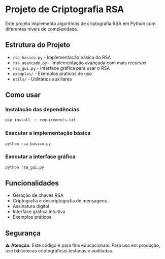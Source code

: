 # Projeto de Criptografia RSA

Este projeto implementa algoritmos de criptografia RSA em Python com diferentes níveis de complexidade.

## Estrutura do Projeto

- `rsa_basico.py` - Implementação básica do RSA
- `rsa_avancado.py` - Implementação avançada com mais recursos
- `rsa_gui.py` - Interface gráfica para usar o RSA
- `exemplos/` - Exemplos práticos de uso
- `utils/` - Utilitários auxiliares

## Como usar

### Instalação das dependências
```bash
pip install -r requirements.txt
```

### Executar a implementação básica
```bash
python rsa_basico.py
```

### Executar a interface gráfica
```bash
python rsa_gui.py
```

## Funcionalidades

- Geração de chaves RSA
- Criptografia e descriptografia de mensagens
- Assinatura digital
- Interface gráfica intuitiva
- Exemplos práticos

## Segurança

⚠️ **Atenção**: Este código é para fins educacionais. Para uso em produção, use bibliotecas criptográficas testadas e auditadas.
